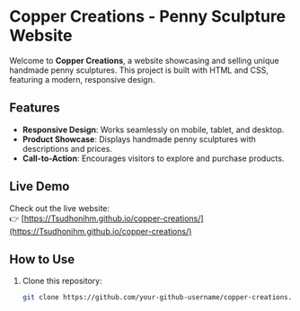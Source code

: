 # Copper Creations - Penny Sculpture Website

Welcome to **Copper Creations**, a website showcasing and selling unique handmade penny sculptures. This project is built with HTML and CSS, featuring a modern, responsive design.

## Features
- **Responsive Design**: Works seamlessly on mobile, tablet, and desktop.
- **Product Showcase**: Displays handmade penny sculptures with descriptions and prices.
- **Call-to-Action**: Encourages visitors to explore and purchase products.

## Live Demo
Check out the live website:  
👉 [https://Tsudhonihm.github.io/copper-creations/](https://Tsudhonihm.github.io/copper-creations/)

## How to Use
1. Clone this repository:
   ```bash
   git clone https://github.com/your-github-username/copper-creations.git
